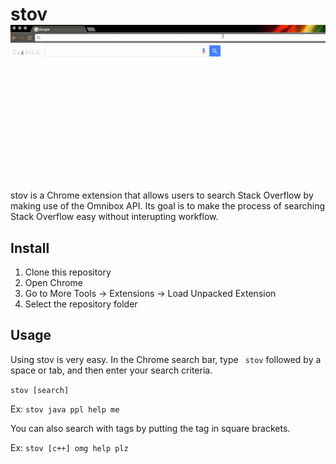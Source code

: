 # stov ![stov](stov.gif)

stov is a Chrome extension that allows users to search Stack Overflow by making use of the Omnibox API. Its goal is to make the process of searching Stack Overflow easy without interupting workflow.

## Install

1. Clone this repository
2. Open Chrome
3. Go to More Tools -> Extensions -> Load Unpacked Extension
4. Select the repository folder

## Usage

Using stov is very easy. In the Chrome search bar, type ` stov` followed by a space or tab, and then enter your search criteria.

` stov [search] `

Ex: `stov java ppl help me`

You can also search with tags by putting the tag in square brackets.

Ex: `stov [c++] omg help plz`